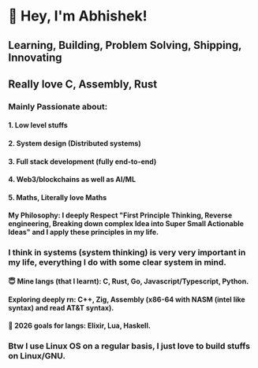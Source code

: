 
# 👋 Hey, I'm Abhishek!  

## Learning, Building, Problem Solving, Shipping, Innovating

## Really love C, Assembly, Rust
### Mainly Passionate about:
#### 1. Low level stuffs
#### 2. System design (Distributed systems)
#### 3. Full stack development (fully end-to-end)
#### 4. Web3/blockchains as well as AI/ML
#### 5. Maths, Literally love Maths

#### My Philosophy: I deeply Respect "First Principle Thinking, Reverse engineering, Breaking down complex Idea into Super Small Actionable Ideas" and I apply these principles in my life.
### I think in systems (system thinking) is very very important in my life, everything I do with some clear system in mind.

#### 😇 Mine langs (that I learnt): C, Rust, Go, Javascript/Typescript, Python.
#### Exploring deeply rn: C++, Zig, Assembly (x86-64 with NASM (intel like syntax) and read AT&T syntax).
#### 🤫 2026 goals for langs: Elixir, Lua, Haskell.

### Btw I use Linux OS on a regular basis, I just love to build stuffs on Linux/GNU.
